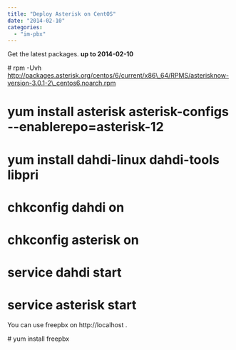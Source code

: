 ```yaml
---
title: "Deploy Asterisk on CentOS"
date: "2014-02-10"
categories: 
  - "im-pbx"
---
```


Get the latest packages. **up to 2014-02-10**

\# rpm -Uvh http://packages.asterisk.org/centos/6/current/x86\_64/RPMS/asterisknow-version-3.0.1-2\_centos6.noarch.rpm
# yum install asterisk asterisk-configs --enablerepo=asterisk-12
# yum install dahdi-linux dahdi-tools libpri
# chkconfig dahdi on
# chkconfig asterisk on
# service dahdi start
# service asterisk start

You can use freepbx on http://localhost .

\# yum install freepbx
